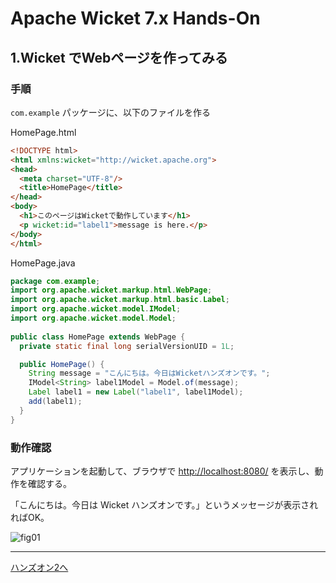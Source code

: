 # Apache Wicket 7.x Hands-On

## 1.Wicket でWebページを作ってみる

### 手順

`com.example` パッケージに、以下のファイルを作る

HomePage.html

```html
<!DOCTYPE html>
<html xmlns:wicket="http://wicket.apache.org">
<head>
  <meta charset="UTF-8"/>
  <title>HomePage</title>
</head>
<body>
  <h1>このページはWicketで動作しています</h1>
  <p wicket:id="label1">message is here.</p>
</body>
</html>
```

HomePage.java

```java
package com.example;
import org.apache.wicket.markup.html.WebPage;
import org.apache.wicket.markup.html.basic.Label;
import org.apache.wicket.model.IModel;
import org.apache.wicket.model.Model;
 
public class HomePage extends WebPage {
  private static final long serialVersionUID = 1L;

  public HomePage() {
    String message = "こんにちは。今日はWicketハンズオンです。";
    IModel<String> label1Model = Model.of(message);
    Label label1 = new Label("label1", label1Model);
    add(label1);
  }
}
```

### 動作確認

アプリケーションを起動して、ブラウザで [http://localhost:8080/](http://localhost:8080/)  を表示し、動作を確認する。

「こんにちは。今日は Wicket ハンズオンです。」というメッセージが表示されればOK。

![fig01](./fig01.png)

----

[ハンズオン2へ](./HandsOn02.md)